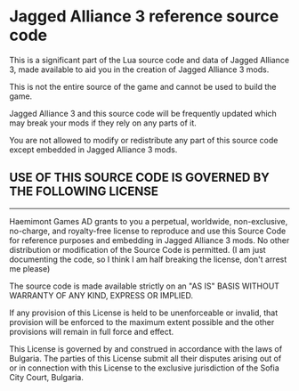 # Jagged Alliance 3 reference source code

This is a significant part of the Lua source code and data of Jagged Alliance 3, made available to aid you in the creation of Jagged Alliance 3 mods.

This is not the entire source of the game and cannot be used to build the game.

Jagged Alliance 3 and this source code will be frequently updated which may break your mods if they rely on any parts of it.

You are not allowed to modify or redistribute any part of this source code except embedded in Jagged Alliance 3 mods.

## USE OF THIS SOURCE CODE IS GOVERNED BY THE FOLLOWING LICENSE

------------

Haemimont Games AD grants to you a perpetual, worldwide, non-exclusive, no-charge, and royalty-free license to reproduce and use this Source Code for reference purposes and embedding in Jagged Alliance 3 mods. No other distribution or modification of the Source Code is permitted. (I am just documenting the code, so I think I am half breaking the license, don't arrest me please)

The source code is made available strictly on an "AS IS" BASIS WITHOUT WARRANTY OF ANY KIND, EXPRESS OR IMPLIED.

If any provision of this License is held to be unenforceable or invalid, that provision will be enforced to the maximum extent possible and the other provisions will remain in full force and effect.

This License is governed by and construed in accordance with the laws of Bulgaria. The parties of this License submit all their disputes arising out of or in connection with this License to the exclusive jurisdiction of the Sofia City Court, Bulgaria.
